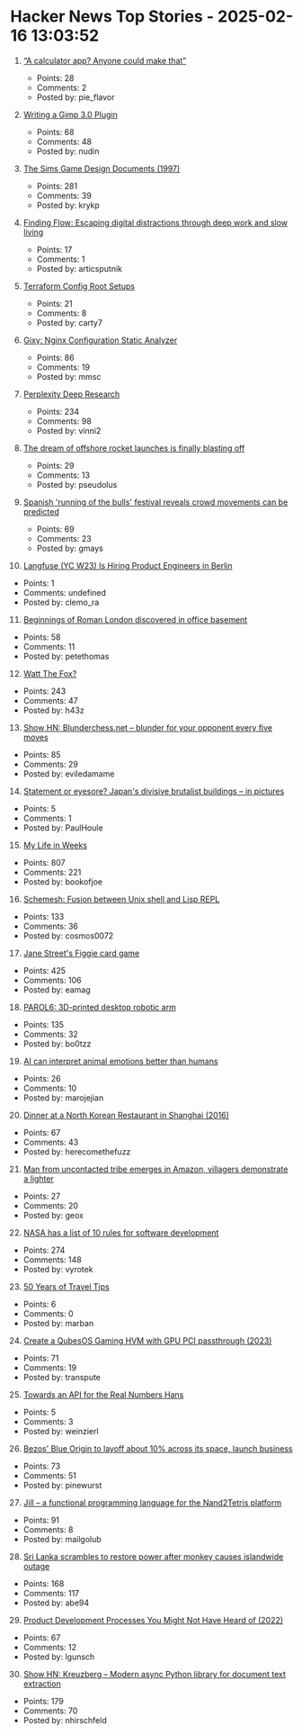 # Hacker News Top Stories - 2025-02-16 13:03:52

1. [“A calculator app? Anyone could make that”](https://chadnauseam.com/coding/random/calculator-app)
   - Points: 28
   - Comments: 2
   - Posted by: pie_flavor

2. [Writing a Gimp 3.0 Plugin](https://schoenitzer.de/blog/2025/Gimp%203.0%20Plugin%20Ressources.html)
   - Points: 68
   - Comments: 48
   - Posted by: nudin

3. [The Sims Game Design Documents (1997)](https://donhopkins.com/home/TheSimsDesignDocuments/)
   - Points: 281
   - Comments: 39
   - Posted by: krykp

4. [Finding Flow: Escaping digital distractions through deep work and slow living](https://www.ssp.sh/blog/finding-flow/)
   - Points: 17
   - Comments: 1
   - Posted by: articsputnik

5. [Terraform Config Root Setups](https://www.resourcely.io/post/10-terraform-config-root-setups)
   - Points: 21
   - Comments: 8
   - Posted by: carty7

6. [Gixy: Nginx Configuration Static Analyzer](https://github.com/dvershinin/gixy)
   - Points: 86
   - Comments: 19
   - Posted by: mmsc

7. [Perplexity Deep Research](https://www.perplexity.ai/hub/blog/introducing-perplexity-deep-research)
   - Points: 234
   - Comments: 98
   - Posted by: vinni2

8. [The dream of offshore rocket launches is finally blasting off](https://www.technologyreview.com/2025/02/11/1111467/the-dream-of-offshore-rocket-launches-is-finally-blasting-off/)
   - Points: 29
   - Comments: 13
   - Posted by: pseudolus

9. [Spanish 'running of the bulls' festival reveals crowd movements can be predicted](https://phys.org/news/2025-02-spanish-bulls-festival-reveals-crowd.html)
   - Points: 69
   - Comments: 23
   - Posted by: gmays

10. [Langfuse (YC W23) Is Hiring Product Engineers in Berlin](https://langfuse.com/careers)
   - Points: 1
   - Comments: undefined
   - Posted by: clemo_ra

11. [Beginnings of Roman London discovered in office basement](https://www.bbc.com/news/articles/cx2jdnv0ywyo)
   - Points: 58
   - Comments: 11
   - Posted by: petethomas

12. [Watt The Fox?](https://h.43z.one/blog/2025-02-12/)
   - Points: 243
   - Comments: 47
   - Posted by: h43z

13. [Show HN: Blunderchess.net – blunder for your opponent every five moves](https://blunderchess.net)
   - Points: 85
   - Comments: 29
   - Posted by: eviledamame

14. [Statement or eyesore? Japan's divisive brutalist buildings – in pictures](https://www.theguardian.com/artanddesign/gallery/2025/jan/29/japan-brutalist-buildings-in-pictures)
   - Points: 5
   - Comments: 1
   - Posted by: PaulHoule

15. [My Life in Weeks](https://weeks.ginatrapani.org/)
   - Points: 807
   - Comments: 221
   - Posted by: bookofjoe

16. [Schemesh: Fusion between Unix shell and Lisp REPL](https://github.com/cosmos72/schemesh)
   - Points: 133
   - Comments: 36
   - Posted by: cosmos0072

17. [Jane Street's Figgie card game](https://www.figgie.com/)
   - Points: 425
   - Comments: 106
   - Posted by: eamag

18. [PAROL6: 3D-printed desktop robotic arm](https://source-robotics.github.io/PAROL-docs/)
   - Points: 135
   - Comments: 32
   - Posted by: bo0tzz

19. [AI can interpret animal emotions better than humans](https://www.science.org/content/article/can-ai-read-pain-and-other-emotions-your-dog-s-face)
   - Points: 26
   - Comments: 10
   - Posted by: marojejian

20. [Dinner at a North Korean Restaurant in Shanghai (2016)](https://simplyfabulicious.wordpress.com/2016/09/09/dinner-at-a-north-korean-restaurant-in-shanghai/)
   - Points: 67
   - Comments: 43
   - Posted by: herecomethefuzz

21. [Man from uncontacted tribe emerges in Amazon, villagers demonstrate a lighter](https://apnews.com/article/brazil-amazon-indigenous-uncontacted-isolated-tribe-funai-0552568846327f9e4b296f83152c1afc)
   - Points: 27
   - Comments: 20
   - Posted by: geox

22. [NASA has a list of 10 rules for software development](https://www.cs.otago.ac.nz/cosc345/resources/nasa-10-rules.htm)
   - Points: 274
   - Comments: 148
   - Posted by: vyrotek

23. [50 Years of Travel Tips](https://kk.org/thetechnium/50-years-of-travel-tips/)
   - Points: 6
   - Comments: 0
   - Posted by: marban

24. [Create a QubesOS Gaming HVM with GPU PCI passthrough (2023)](https://forum.qubes-os.org/t/create-a-gaming-hvm/19000)
   - Points: 71
   - Comments: 19
   - Posted by: transpute

25. [Towards an API for the Real Numbers Hans](https://dl.acm.org/doi/pdf/10.1145/3385412.3386037)
   - Points: 5
   - Comments: 3
   - Posted by: weinzierl

26. [Bezos' Blue Origin to layoff about 10% across its space, launch business](https://www.cnbc.com/2025/02/13/bezos-blue-origin-to-layoff-about-10percent-across-its-space-launch-business-.html)
   - Points: 73
   - Comments: 51
   - Posted by: pinewurst

27. [Jill – a functional programming language for the Nand2Tetris platform](https://github.com/mpatajac/jillc)
   - Points: 91
   - Comments: 8
   - Posted by: mailgolub

28. [Sri Lanka scrambles to restore power after monkey causes islandwide outage](https://www.reuters.com/world/asia-pacific/sri-lanka-scrambles-restore-power-after-monkey-causes-islandwide-outage-2025-02-13/)
   - Points: 168
   - Comments: 117
   - Posted by: abe94

29. [Product Development Processes You Might Not Have Heard of (2022)](https://www.departmentofproduct.com/blog/product-development-processes-you-might-not-have-heard-of/)
   - Points: 67
   - Comments: 12
   - Posted by: lgunsch

30. [Show HN: Kreuzberg – Modern async Python library for document text extraction](https://github.com/Goldziher/kreuzberg)
   - Points: 179
   - Comments: 70
   - Posted by: nhirschfeld

